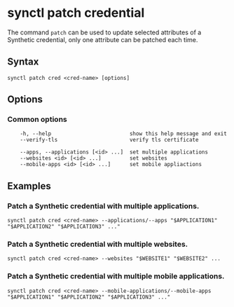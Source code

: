 # synctl patch credential
The command `patch` can be used to update selected attributes of a Synthetic credential, only one attribute can be patched each time.

## Syntax
```
synctl patch cred <cred-name> [options]
```

## Options

### Common options
```
    -h, --help                         show this help message and exit
    --verify-tls                       verify tls certificate

    --apps, --applications [<id> ...]  set multiple applications
    --websites <id> [<id> ...]         set websites
    --mobile-apps <id> [<id> ...]      set mobile appliactions
```
## Examples
### Patch a Synthetic credential with multiple applications.
```
synctl patch cred <cred-name> --applications/--apps "$APPLICATION1" "$APPLICATION2" "$APPLICATION3" ..."
```
### Patch a Synthetic credential with multiple websites.
```
synctl patch cred <cred-name> --websites "$WEBSITE1" "$WEBSITE2" ...
```
### Patch a Synthetic credential with multiple mobile applications.
```
synctl patch cred <cred-name> --mobile-applications/--mobile-apps "$APPLICATION1" "$APPLICATION2" "$APPLICATION3" ..."
```